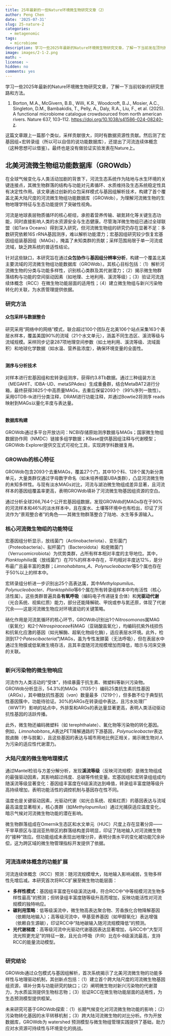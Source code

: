 ```yaml
---
title: 25年最新的一些Nature环境微生物研究文章（2）
author: Peng Chen
date: '2025-07-31'
slug: 25-nature-2
categories:
  - metagenomic
tags:
  - microbiome
description: 学习一些2025年最新的Nature环境微生物研究文章，了解一下当前发在顶刊的较新的研究思路和方法。
image: images/2-1-2.png
math: ~
license: ~
hidden: no
comments: yes
---
```


学习一些2025年最新的Nature环境微生物研究文章，了解一下当前较新的研究思路和方法。

1. Borton, M.A., McGivern, B.B., Willi, K.R., Woodcroft, B.J., Mosier, A.C., Singleton, D.M., Bambakidis, T., Pelly, A., Daly, R.A., Liu, F., et al. (2025). A functional microbiome catalogue crowdsourced from north american rivers. Nature 637, 103–112. https://doi.org/10.1038/s41586-024-08240-z.

这篇文章跟上一篇那个类似，采样贡献很大，同时有数据资源性贡献。然后测了宏基因组+宏转录组（所以可以自信的说功能数据库），还提出了河流连续体概念（这种思想可以借鉴）。最终也是没有做验证实验发表在Nature上。

## 北美河流微生物组功能数据库（GROWdb）

在全球气候变化与人类活动加剧的背景下，河流生态系统作为陆地与水生环境的关键连接点，其微生物群落的结构与功能对元素循环、水质维持及生态系统稳定性具有决定性作用。该文章通过创新的众包采样模式与基因组解析技术，构建了首个覆盖北美大陆尺度的河流微生物组功能数据库（GROWdb），为理解河流微生物的生物地理学特征与生态功能提供了突破性视角。

河流是地球表层物质循环的核心枢纽，承担着营养传输、碳氮转化等关键生态功能，同时直接影响人类的水资源安全与生态健康。尽管海洋微生物组已通过全球联盟（如Tara Oceans）得到深入研究，但河流微生物组的研究仍存在显著不足：多数研究依赖16S rRNA基因测序，难以解析功能潜力；宏基因组研究较少恢复宏基因组组装基因组（MAGs），掩盖了未知类群的贡献；采样范围局限于单一河流或流域，缺乏跨系统的普适性结论。

针对这些缺口，本研究旨在通过**众包协作**与**基因组分辨率分析**，构建一个覆盖北美主要流域的河流微生物组功能数据库（GROWdb）。其核心目标包括：（1）解析河流微生物的分类与功能多样性，识别核心类群及其代谢潜力；（2）揭示微生物群落结构与功能的空间驱动因素（如地理、土地利用、溪流等级）；（3）验证河流连续体概念（RCC）在微生物功能层面的适用性；（4）建立微生物组与新兴污染物转化的关联，为水质管理提供依据。


### 研究方法

#### 众包采样与数据整合
研究采用“网络中的网络”模式，联合超过100个团队在北美106个站点采集163个表层水样本，覆盖美国90%的流域（21个水文单元），涵盖不同生态区、溪流等级与流域规模。采样同步记录287项地理空间参数（如土地利用、溪流等级、流域面积）和地球化学数据（如水温、营养盐浓度），确保环境变量的全面性。

<img src="images/2-1-1.png" title=""/>

#### 测序与分析技术
对样本进行宏基因组和宏转录组测序，获得约3.8Tb数据。通过三种组装方法（MEGAHIT、IDBA-UD、metaSPAdes）生成重叠群，结合MetaBAT2进行分箱，最终获得3825个中高质量MAGs，去重后保留2093个（99%序列一致性）。采用GTDB-tk进行分类注释，DRAM进行功能注释，并通过Bowtie2将测序 reads 映射到MAGs以量化丰度与表达量。

<img src="images/2-1-2.png" title=""/>

#### 数据库构建

GROWdb通过多平台开放访问：NCBI存储原始测序数据与MAGs；国家微生物组数据协作网（NMDC）链接多组学数据；KBase提供基因组注释与代谢模型；GROWdb Explorer提供交互式可视化工具，实现跨学科数据复用。

### GROWdb的核心特征

GROWdb包含2093个去重MAGs，覆盖27个门，其中10个科、128个属为新分类单元，大量类群仅通过字母数字命名（如未培养细菌UBA类群），凸显河流微生物的未知多样性。与现有淡水MAGs对比，河流与湖泊微生物组成差异显著，且河流样本的基因组覆盖率更高，表明GROWdb填补了河流微生物基因组资源的空白。

通过分析全球266,764个公开宏基因组数据，发现GROWdb的MAGs存在于90%的河流样本和46%的淡水样本中，且在废水、土壤等环境中也有检出，印证了河流作为“景观整合者”的角色——其微生物群落整合了陆地、水生等多源输入。

### 核心河流微生物组的功能特征

宏基因组分析显示，放线菌门（Actinobacteriota）、变形菌门（Proteobacteria）、拟杆菌门（Bacteroidota）和疣微菌门（Verrucomicrobiota）为优势类群，占所有样本相对丰度的主导地位。其中，*Planktophilia*属（放线菌门）在70%的样本中存在，平均相对丰度达12%，是分布最广且最丰富的类群；*Limnohabitans_A*、*Polynucleobacter*等5个属也存在于50%以上的样本中。

宏转录组分析进一步识别出25个高表达属，其中*Methylopumilus*、*Polynucleobacter*、*Planktophilia*等6个属在所有转录组样本中均有活性（核心活性属）。这些类群普遍具备**有氧呼吸**（编码电子传递链复合体）和**光驱动代谢**（光合系统、视紫红质）能力，部分还能降解硫、甲烷或参与氮还原，体现了代谢冗余——这是河流微生物应对环境波动的关键策略。

硝化作用是河流氮循环的核心环节，GROWdb识别出1个*Nitrosomonas*属MAG（氨氧化）和2个*Nitrospiraceae*科MAG（亚硝酸盐氧化），均编码抗紫外线损伤和抗氧化应激的基因（如光解酶、超氧化物歧化酶），适应表层水环境。此外，检测到17个*Patescibacteria*门MAGs，虽为专性发酵菌（无法呼吸），但在表层水中通过生物膜或低氧微生境存活，且其丰度随河流规模增加而降低，暗示与河床交换的关联。

<img src="images/2-2.png" title=""/>

### 新兴污染物的微生物响应

河流作为人类活动的“受体”，持续暴露于抗生素、微塑料等新兴污染物。GROWdb分析显示，54.3%的MAGs（1135个）编码25类抗生素抗性基因（ARGs），其中糖肽抗性基因（*van*）数量最多（1219个），但多数不位于典型抗性基因簇中，功能待验证。30%的ARGs在转录组中表达，且污水处理厂（WWTP）影响的站点中，外排泵和ARGs的表达量显著更高，表明人类活动驱动抗性基因的活跃传播。

此外，微生物还编码微塑料（如 terephthalate）、氟化物等污染物的转化基因。例如，*Limnohabitans_A*表达PET降解通路的下游基因，*Polynucleobacter*表达脱卤酶（参与脱氟），且这些基因的表达与城市用地比例正相关，揭示微生物对人为污染的适应性代谢潜力。

### 大陆尺度的微生物地理模式

通过Mantel检验与方差分解分析，发现**溪流等级**（反映河流规模）是微生物组成的最强驱动因素，其影响超过纬度、总碳等传统变量。宏基因组和宏转录组组成均随溪流等级显著变化：基因组丰富度在6级溪流达到峰值，转录组丰富度随等级升高持续增加，表明功能活性的调控机制与基因存在性不同。

温度也是关键驱动因素，光驱动代谢（如光合系统、视紫红质）的基因表达与流域最高温度显著相关，核心类群（如*Methylopumilus*）通过光捕获适应温度变化，暗示气候对河流微生物功能的潜在影响。

微生物群落组成在Omernik生态区和水文单元（HUC）尺度上存在显著分异——干旱草原区与湿润亚热带区的群落结构差异明显，印证了陆地输入对河流微生物的“接种”效应。但功能组成未表现出地理分异，表明分类水平的变化被功能冗余补偿，这为跨区域的微生物管理指标开发提供了依据。

<img src="images/2-3.png" title=""/>

### 河流连续体概念的功能扩展

河流连续体概念（RCC）预测：随河流规模增大，陆地输入影响减弱，生物多样性先增后减。本研究首次将RCC扩展至微生物功能层面：

- **多样性模式**：基因组丰富度在6级溪流达峰，符合RCC中“中等规模河流生物多样性最高”的预测；但转录组丰富度随等级升高而增加，反映功能活性对河流规模的独特响应。
- **碳利用策略**：低等级溪流中，微生物高表达聚合物、芳香族化合物降解基因（依赖陆地输入）；高等级河流中，甲基营养基因（如甲醇氧化）表达增强（依赖自生源碳），印证RCC中“陆地碳输入随河流规模降低”的预测。
- **光代谢梯度**：高等级河流中光驱动代谢基因表达显著增加，与RCC中“大型河流光照更充足”的特征一致，且光合/呼吸（P/R）比在6-8级溪流最高，支持RCC的能量流动模型。

<img src="images/2-4.png" title=""/>

### 研究结论

GROWdb通过众包模式与基因组解析，首次系统揭示了北美河流微生物的功能多样性与地理驱动机制，其创新点包括：（1）建立首个跨大陆尺度的河流微生物基因组资源，填补分类与功能研究的缺口；（2）阐明微生物对新兴污染物的代谢潜力，为水质监测提供生物标志物；（3）验证RCC在微生物功能层面的适用性，为生态预测模型提供框架。

未来研究可基于GROWdb探索：（1）长期气候变化对河流微生物功能的影响；（2）污染物转化基因的水平转移机制；（3）跨大陆河流微生物的对比分析。作为开放数据库，GROWdb为 watershed 预测模型与微生物组管理实践提供了基础，助力应对水资源可持续性与环境变化的挑战。
